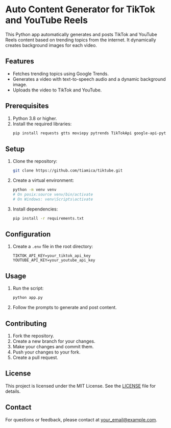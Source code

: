 # Auto Content Generator for TikTok and YouTube Reels

This Python app automatically generates and posts TikTok and YouTube Reels content based on trending topics from the internet. It dynamically creates background images for each video.

## Features
- Fetches trending topics using Google Trends.
- Generates a video with text-to-speech audio and a dynamic background image.
- Uploads the video to TikTok and YouTube.

## Prerequisites
1. Python 3.8 or higher.
2. Install the required libraries:
   ```bash
   pip install requests gtts moviepy pytrends TikTokApi google-api-python-client google-auth pillow
   ```

## Setup
1. Clone the repository:
   ```bash
   git clone https://github.com/tiamica/tiktube.git

2. Create a virtual environment:
   ```bash
   python -m venv venv
   # On posix:source venv/bin/activate 
   # On Windows: venv\Scripts\activate
   ```

3. Install dependencies:
   ```bash
   pip install -r requirements.txt
   ```

## Configuration
1. Create a `.env` file in the root directory:
   ```
   TIKTOK_API_KEY=your_tiktok_api_key
   YOUTUBE_API_KEY=your_youtube_api_key
   ```

## Usage
1. Run the script:  
   ```bash
   python app.py
   ```

2. Follow the prompts to generate and post content.

## Contributing
1. Fork the repository.
2. Create a new branch for your changes.
3. Make your changes and commit them.
4. Push your changes to your fork.
5. Create a pull request.   

## License
This project is licensed under the MIT License. See the [LICENSE](LICENSE) file for details.

## Contact  
For questions or feedback, please contact at [your_email@example.com](mailto:games@tiamica.com).

